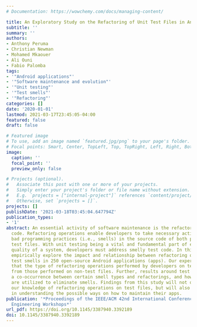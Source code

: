 ```yaml
---
# Documentation: https://wowchemy.com/docs/managing-content/

title: An Exploratory Study on the Refactoring of Unit Test Files in Android Applications
subtitle: ''
summary: ''
authors:
- Anthony Peruma
- Christian Newman
- Mohamed Mkaouer
- Ali Ouni
- Fabio Palomba
tags:
- '"Android applications"'
- '"Software maintenance and evolution"'
- '"Unit testing"'
- '"Test smells"'
- '"Refactoring"'
categories: []
date: '2020-01-01'
lastmod: 2021-03-17T23:45:05-04:00
featured: false
draft: false

# Featured image
# To use, add an image named `featured.jpg/png` to your page's folder.
# Focal points: Smart, Center, TopLeft, Top, TopRight, Left, Right, BottomLeft, Bottom, BottomRight.
image:
  caption: ''
  focal_point: ''
  preview_only: false

# Projects (optional).
#   Associate this post with one or more of your projects.
#   Simply enter your project's folder or file name without extension.
#   E.g. `projects = ["internal-project"]` references `content/project/deep-learning/index.md`.
#   Otherwise, set `projects = []`.
projects: []
publishDate: '2021-03-18T03:45:04.647794Z'
publication_types:
- '1'
abstract: An essential activity of software maintenance is the refactoring of source
  code. Refactoring operations enable developers to take necessary actions to correct
  bad programming practices (i.e., smells) in the source code of both production and
  test files. With unit testing being a vital and fundamental part of ensuring the
  quality of a system, developers must address smelly test code. In this paper, we
  empirically explore the impact and relationship between refactoring operations and
  test smells in 250 open-source Android applications (apps). Our experiments showed
  that the type of refactoring operations performed by developers on test files differ
  from those performed on non-test files. Further, results around test smells show
  a co-occurrence between certain smell types and refactorings, and how refactorings
  are utilized to eliminate smells. Findings from this study will not only further
  our knowledge of refactoring operations on test files, but will also help developers
  in understanding the possible ways on how to maintain their apps.
publication: '*Proceedings of the IEEE/ACM 42nd International Conference on Software
  Engineering Workshops*'
url_pdf: https://doi.org/10.1145/3387940.3392189
doi: 10.1145/3387940.3392189
---
```

